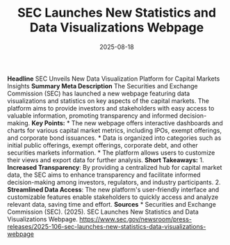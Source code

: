 ﻿---
title: '  SEC Launches New Statistics and Data Visualizations Webpage '
date: '2025-08-18'
category: Markets
image: "/images/generated/briefs/2025-08-18/sec-launches-new-statistics-and-data-visualizations-webpag.svg"

summary: ''
slug: '  sec launches new statistics and data visualizations webpag'
source_urls:
- https://www.sec.gov/newsroom/press-releases/2025-106-sec-launches-new-statistics-data-visualizations-webpage
seo:
  title: '  SEC Launches New Statistics and Data Visualizations Webpage | Hash n Hedge'
  description: ''
  keywords:
  - news
  - markets
  - brief
---

**Headline** SEC Unveils New Data Visualization Platform for Capital Markets Insights  **Summary Meta Description** The Securities and Exchange Commission (SEC) has launched a new webpage featuring data visualizations and statistics on key aspects of the capital markets. The platform aims to provide investors and stakeholders with easy access to valuable information, promoting transparency and informed decision-making.  **Key Points:**  * The new webpage offers interactive dashboards and charts for various capital market metrics, including IPOs, exempt offerings, and corporate bond issuances. * Data is organized into categories such as initial public offerings, exempt offerings, corporate debt, and other securities markets information. * The platform allows users to customize their views and export data for further analysis.  **Short Takeaways:**  1. **Increased Transparency**: By providing a centralized hub for capital market data, the SEC aims to enhance transparency and facilitate informed decision-making among investors, regulators, and industry participants. 2. **Streamlined Data Access**: The new platform's user-friendly interface and customizable features enable stakeholders to quickly access and analyze relevant data, saving time and effort.  **Sources** * Securities and Exchange Commission (SEC). (2025). SEC Launches New Statistics and Data Visualizations Webpage. https://www.sec.gov/newsroom/press-releases/2025-106-sec-launches-new-statistics-data-visualizations-webpage 

